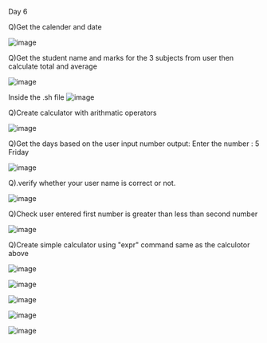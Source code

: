 Day 6

Q)Get the calender and date

![image](https://github.com/user-attachments/assets/9d365b68-b547-4a3c-8b66-5a08e9a75897)


Q)Get the student name and marks for the 3 subjects from user then calculate total and average

![image](https://github.com/user-attachments/assets/2d3f5c2d-55f2-4c1a-8e1a-ebce2b35c42a)

Inside the .sh file
![image](https://github.com/user-attachments/assets/93ceba3d-d8ad-42dc-9f5b-dd7dd82ab095)


Q)Create calculator with arithmatic operators

![image](https://github.com/user-attachments/assets/70ddf683-f542-4f7b-a107-231010497c94)


Q)Get the days based on the user input number
output:
	Enter  the number : 5
	Friday
 
![image](https://github.com/user-attachments/assets/5e953efe-f4a4-4921-9dae-2823911b6402)



Q).verify whether your user name is correct or not.

![image](https://github.com/user-attachments/assets/baf40da6-67c4-4117-89f2-2d09612617b0)



Q)Check user entered first number is greater than less than second number

![image](https://github.com/user-attachments/assets/42cb9191-11aa-49d3-82a0-8f5fec930048)


Q)Create simple calculator using "expr" command same as the calculotor above

![image](https://github.com/user-attachments/assets/40df749d-2ed7-465b-b029-421ae94cfbfd)


![image](https://github.com/user-attachments/assets/1eef90ea-f624-45fd-908b-78deb12d352a)


![image](https://github.com/user-attachments/assets/91cc0d1b-d2a7-4d45-98ec-9634d1c31a99)


![image](https://github.com/user-attachments/assets/b535bdcd-1d2f-49ad-b0f9-16db6d012c4a)


![image](https://github.com/user-attachments/assets/e0c7ab84-84c7-499a-a2f0-4b122016dce4)
